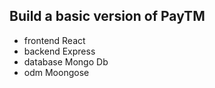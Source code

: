 
## Build a basic version of PayTM
- frontend React
- backend Express
- database Mongo Db
- odm Moongose
